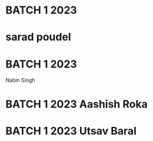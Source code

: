 # BATCH 1 2023

# sarad poudel

# BATCH 1 2023

Nabin Singh

# BATCH 1 2023 Aashish Roka


# BATCH 1 2023 Utsav Baral
